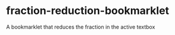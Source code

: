 fraction-reduction-bookmarklet
==============================

A bookmarklet that reduces the fraction in the active textbox
